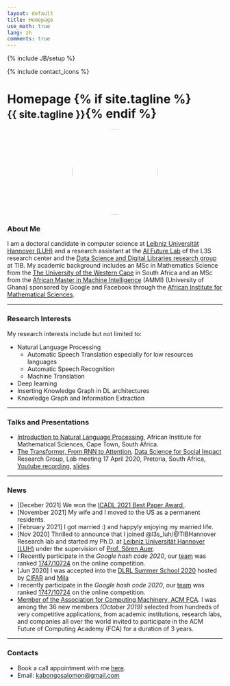 ```yaml
---
layout: default
title: Homepage
use_math: true
lang: zh
comments: true
---
```

{% include JB/setup %}
<div class="page-header">
  <div class="pull-right">
    {% include contact_icons %}
  </div>
  <h1>
    Homepage
    {% if site.tagline %}<br/><small>{{ site.tagline }}</small>{% endif %}
  </h1>
</div>

<style>
img {
  display: block;
  margin-left: auto;
  margin-right: auto;
  width: 50%;
  border-radius: 50%;
}
</style>

<img src="images/main/filimon_2.jpg" class="center" style="width:200px">


### About Me
<!-- My name is Salomon Kabongo KABENAMUALU. I'm currently a Student at the [African Master in Machine Intelligence](https://aimsammi.org/) (AMMI), working toward an Msc in Machine Intelligence as sponsored by Facebook and Google. Before joining AMMI, I obtained my Msc in Mathematics from [The University of the Western Cape](https://www.uwc.ac.za/) in 2019 in affiliation with the African Institute for Mathematical Sciences ([AIMS South Africa](https://aims.ac.za/)), during which I got introduced to the field of Machine Leaning and worked on investigating propreties of words embeddings under the supervision of Prof. [Etienne Barbard](http://news.nwu.ac.za/experts/etienne-barnard). I also hold a B.S. and honors degree in Mathematics and Computer Science from [Université de Lubumbashi](http://www.unilu.ac.cd/). -->
I am a doctoral candidate in computer science at [Leibniz Universität Hannover (LUH)](https://www.uni-hannover.de/en/) and a research assistant at the [AI Future Lab](https://leibniz-ai-lab.de/) of the L3S research center and the [Data Science and Digital Libraries research group](https://www.tib.eu/de/forschung-entwicklung/data-science-digital-libraries) at TIB. My academic background includes an MSc in Mathematics Science from the [The University of the Western Cape](https://www.uwc.ac.za/) in South Africa and an MSc from the [African Master in Machine Intelligence](https://aimsammi.org/) (AMMI) (University of Ghana) sponsored by Google and Facebook through the [African Institute for Mathematical Sciences](https://nexteinstein.org/).

---

### Research Interests
My research interests include but not limited to:
- Natural Language Processing 
    - Automatic Speech Translation especially for low resources languages
    - Automatic Speech Recognition 
    - Machine Translation 
- Deep learning
- Inserting Knowledge Graph in DL architectures
- Knowledge Graph and Information Extraction

---

### Talks and Presentations
- [Introduction to Natural Language Processing](/archive/Talk_1.pdf), African Institute for Mathematical Sciences, Cape Town, South Africa. 
- [The Transformer, From RNN to Attention](https://youtu.be/rC_DDhMhVc8), [Data Science for Social Impact](https://dsfsi.github.io/) Research Group, Lab meeting 17 April 2020, Pretoria, South Africa, [Youtube recording](https://youtu.be/rC_DDhMhVc8), [slides](/archive/Talk_2.pdf).

---

### News
- [Deceber 2021] We won the [ICADL 2021 Best Paper Award
](/images/award/TPDL2021.png).
- [November 2021] My wife and I moved to the US as a permanent residents.
- [February 2021] I got married :) and happyly enjoying my married life.
- [Nov 2020] Thrilled to announce that I joined @l3s_luh/@TIBHannover Research lab and started my Ph.D. at [Leibniz Universität Hannover (LUH)](https://www.uni-hannover.de/en/) under the supervision of [Prof. Sören Auer](https://www.tib.eu/de/forschung-entwicklung/data-science-digital-libraries/mitarbeiterinnen-und-mitarbeiter/soeren-auer).
- I Recently participate in the *Google hash code 2020*, our [team](/archive/hash_code.png) was ranked [1747/10724](https://hashcodejudge.withgoogle.com/scoreboard) on the online competition. 
- [Jun 2020] I was accepted into the [DLRL Summer School 2020](https://dlrlsummerschool.ca/) hosted by [CIFAR](https://www.cifar.ca/) and [Mila](https://mila.quebec/en/)
- I recently participate in the *Google hash code 2020*, our [team](/archive/hash_code.png) was ranked [1747/10724](https://hashcodejudge.withgoogle.com/scoreboard) on the online competition. 
- [Member of the Association for Computing Machinery, ACM FCA](https://www.acm.org/fca). I was among the 36 new members *(October 2019)* selected from hundreds of very competitive applications, from academic institutions, research labs, and companies all over the world invited to participate in the ACM Future of Computing Academy (FCA) for a duration of 3 years.

---

### Contacts
- Book a call appointment with me [here](https://appt.link/meeting-with-salomon-kabongo).
- Email: kabongosalomon@gmail.com
